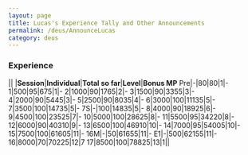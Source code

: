 ```yaml
---
layout: page
title: Lucas's Experience Tally and Other Announcements
permalink: /deus/AnnounceLucas
category: deus
---
```

### Experience

|| |__Session__|__Individual__|__Total so far__|__Level__|__Bonus MP__
Pre|-|80|80|1|-
1|500|95|675|1|-
2|1000|90|1765|2|-
3|1500|90|3355|3|-
4|2000|90|5445|3|-
5|2500|90|8035|4|-
6|3000|100|11135|5|-
7|3500|100|14735|5|-
7S|-|100|14835|5|-
8|4000|90|18925|6|-
9|4500|100|23525|7|-
10|5000|100|28625|8|-
11|5500|95|34220|8|-
12|6000|90|40310|9|-
13|6500|100|46910|10|-
14|7000|95|54005|10|-
15|7500|100|61605|11|-
16M|-|50|61655|11|-
E1|-|500|62155|11|-
16|8000|70|70225|12|7
17|8500|100|78825|13|1||
